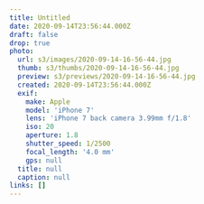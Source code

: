 ```yaml
---
title: Untitled
date: 2020-09-14T23:56:44.000Z
draft: false
drop: true
photo:
  url: s3/images/2020-09-14-16-56-44.jpg
  thumb: s3/thumbs/2020-09-14-16-56-44.jpg
  preview: s3/previews/2020-09-14-16-56-44.jpg
  created: 2020-09-14T23:56:44.000Z
  exif:
    make: Apple
    model: 'iPhone 7'
    lens: 'iPhone 7 back camera 3.99mm f/1.8'
    iso: 20
    aperture: 1.8
    shutter_speed: 1/2500
    focal_length: '4.0 mm'
    gps: null
  title: null
  caption: null
links: []
---
```

